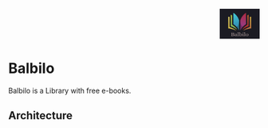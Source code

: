 <p align="right">
    <img src="https://raw.githubusercontent.com/Balbilo/balbilo/master/images/Balbilo.png" width="80" height="60">
</p>

# Balbilo

Balbilo is a Library with free e-books.

## Architecture



